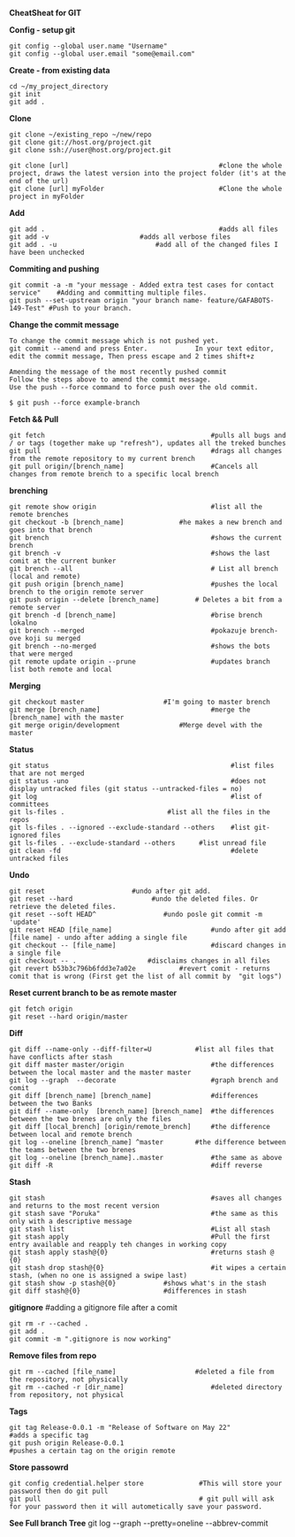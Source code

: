 **CheatSheat for GIT**



**Config - setup git**

	git config --global user.name "Username"
	git config --global user.email "some@email.com"
	

**Create - from existing data**

	cd ~/my_project_directory
	git init
	git add . 



**Clone**

	git clone ~/existing_repo ~/new/repo
	git clone git://host.org/project.git
	git clone ssh://user@host.org/project.git
	
	git clone [url]                                      #clone the whole project, draws the latest version into the project folder (it's at the end of the url)
	git clone [url] myFolder                             #Clone the whole project in myFolder
	
 	

**Add**

	git add .                                            #adds all files
 	git add -v 					     #adds all verbose files
 	git add . -u 					     #add all of the changed files I have been unchecked

**Commiting and pushing**

    git commit -a -m "your message - Added extra test cases for contact service"    #Adding and committing multiple files.
    git push --set-upstream origin "your branch name- feature/GAFABOTS-149-Test" #Push to your branch.
    
**Change the commit message**

    To change the commit message which is not pushed yet.
    git commit --amend and press Enter.            In your text editor, edit the commit message, Then press escape and 2 times shift+z 
     
    Amending the message of the most recently pushed commit
    Follow the steps above to amend the commit message.
    Use the push --force command to force push over the old commit.
    
    $ git push --force example-branch

**Fetch && Pull**

	git fetch                                          #pulls all bugs and / or tags (together make up "refresh"), updates all the treked bunches
	git pull                                           #drags all changes from the remote repository to my current brench
	git pull origin/[brench_name]                      #Cancels all changes from remote brench to a specific local brench



**brenching**

	git remote show origin                             #list all the remote brenches
	git checkout -b [brench_name]			   #he makes a new brench and goes into that brench
	git brench                                         #shows the current brench
	git brench -v                                      #shows the last comit at the current bunker     
	git brench --all                                   # List all brench (local and remote)
	git push origin [brench_name]                  	   #pushes the local brench to the origin remote server
	git push origin --delete [brench_name]    	   # Deletes a bit from a remote server
	git brench -d [brench_name]                        #brise brench lokalno
	git brench --merged                                #pokazuje brench-ove koji su merged
	git brench --no-merged                             #shows the bots that were merged
	git remote update origin --prune                   #updates branch list both remote and local

**Merging**

	git checkout master 				   #I'm going to master brench
	git merge [brench_name]                            #merge the [brench_name] with the master
	git merge origin/development			   #Merge devel with the master

**Status**


	git status                                              #list files that are not merged
	git status -uno                                         #does not display untracked files (git status --untracked-files = no)
	git log                                                 #list of committees
	git ls-files . 					        #list all the files in the repos
	git ls-files . --ignored --exclude-standard --others	#list git-ignored files
	git ls-files . --exclude-standard --others		#list unread file
	git clean -fd                                           #delete untracked files


**Undo**

	git reset					   #undo after git add.
	git reset --hard                    #undo the deleted files. Or retrieve the deleted files.
	git reset --soft HEAD^				   #undo posle git commit -m 'update'
	git reset HEAD [file_name]                         #undo after git add [file name] - undo after adding a single file
	git checkout -- [file_name]                        #discard changes in a single file
	git checkout -- . 				   #disclaims changes in all files
	git revert b53b3c796b6fdd3e7a02e		   #revert comit - returns comit that is wrong (First get the list of all commit by  "git logs")

**Reset current branch to be as remote master**

	git fetch origin
	git reset --hard origin/master


**Diff**

	git diff --name-only --diff-filter=U 		   #list all files that have conflicts after stash
	git diff master master/origin                      #the differences between the local master and the master master
	git log --graph  --decorate                        #graph brench and comit
	git diff [brench_name] [brench_name]               #differences between the two Banks
	git diff --name-only  [brench_name] [brench_name]  #the differences between the two brenes are only the files
	git diff [local_brench] [origin/remote_brench]     #the difference between local and remote brench
	git log --oneline [brench_name] ^master   	   #the difference between the teams between the two brenes
	git log --oneline [brench_name]..master            #the same as above
	git diff -R                                        #diff reverse
    

**Stash**

	git stash                                          #saves all changes and returns to the most recent version
	git stash save "Poruka"                            #the same as this only with a descriptive message
	git stash list                                     #List all stash
	git stash apply                                    #Pull the first entry available and reapply teh changes in working copy
	git stash apply stash@{0}                          #returns stash @ {0}
	git stash drop stash@{0}                           #it wipes a certain stash, (when no one is assigned a swipe last)
	git stash show -p stash@{0}			   #shows what's in the stash
	git diff stash@{0}  				   #differences in stash


**gitignore**											#adding a gitignore file after a comit

	git rm -r --cached .
	git add .
	git commit -m ".gitignore is now working"


**Remove files from repo**

	git rm --cached [file_name]					   #deleted a file from the repository, not physically
	git rm --cached -r [dir_name]					   #deleted directory from repository, not physical


**Tags**

	git tag Release-0.0.1 -m "Release of Software on May 22"                #adds a specific tag
	git push origin Release-0.0.1                                           #pushes a certain tag on the origin remote
	
**Store passowrd**
    
    git config credential.helper store              #This will store your password then do git pull
    git pull                                        # git pull will ask for your password then it will autometically save your password.

**See Full branch Tree**
git log --graph --pretty=oneline --abbrev-commit
